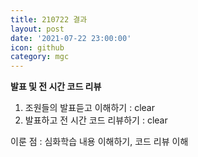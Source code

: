 ```yaml
---
title: 210722 결과
layout: post
date: '2021-07-22 23:00:00'
icon: github
category: mgc
---
```


**발표 및 전 시간 코드 리뷰**

1. 조원들의 발표듣고 이해하기 : clear
2. 발표하고 전 시간 코드 리뷰하기 : clear

이룬 점 : 심화학습 내용 이해하기, 코드 리뷰 이해
